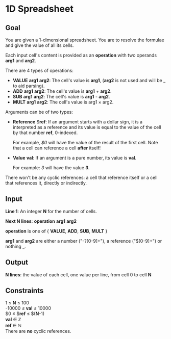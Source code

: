 # 1D Spreadsheet

## Goal

You are given a 1-dimensional spreadsheet. You are to resolve the formulae and give the value of all its cells.

Each input cell's content is provided as an **operation** with two operands **arg1** and **arg2**.

There are 4 types of operations:

-   **VALUE** **arg1** **arg2**: The cell's value is **arg1**, (**arg2** is not used and will be \_ to aid parsing).
-   **ADD** **arg1** **arg2**: The cell's value is **arg1** + **arg2**.
-   **SUB** **arg1** **arg2**: The cell's value is **arg1** - **arg2**.
-   **MULT** **arg1** **arg2**: The cell's value is arg1 × arg2.

Arguments can be of two types:

-   **Reference** $**ref**: If an argument starts with a dollar sign, it is a interpreted as a reference and its value is equal to the value of the cell by that number **ref**, 0-indexed.

    For example, _$0_ will have the value of the result of the first cell.
    Note that a cell can reference a cell **after** itself!

-   **Value** **val**: If an argument is a pure number, its value is **val**.

    For example: _3_ will have the value **3**.

There won't be any cyclic references: a cell that reference itself or a cell that references it, directly or indirectly.

## Input

**Line 1**: An integer **N** for the number of cells.

**Next N lines**: **operation** **arg1** **arg2**

**operation** is one of { **VALUE**, **ADD**, **SUB**, **MULT** }

**arg1** and **arg2** are either a number ("-?[0-9]+"), a reference ("\$[0-9]+") or nothing \_.

## Output

**N lines**: the value of each cell, one value per line, from cell 0 to cell **N**

## Constraints

1 ≤ **N** ≤ 100 \
-10000 ≤ **val** ≤ 10000 \
$0 ≤ $**ref** ≤ $(**N**-1) \
**val** ∈ ℤ \
**ref** ∈ ℕ \
There are **no** cyclic references.
